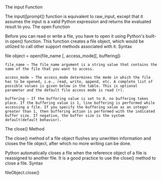 The input Function

The input([prompt]) function is equivalent to raw_input, except that it assumes the input is a valid Python expression and returns the evaluated result to you.
The open Function

Before you can read or write a file, you have to open it using Python's built-in open() function. This function creates a file object, which would be utilized to call other support methods associated with it.
Syntax

file object = open(file_name [, access_mode][, buffering])



    file_name − The file_name argument is a string value that contains the name of the file that you want to access.

    access_mode − The access_mode determines the mode in which the file has to be opened, i.e., read, write, append, etc. A complete list of possible values is given below in the table. This is optional parameter and the default file access mode is read (r).

    buffering − If the buffering value is set to 0, no buffering takes place. If the buffering value is 1, line buffering is performed while accessing a file. If you specify the buffering value as an integer greater than 1, then buffering action is performed with the indicated buffer size. If negative, the buffer size is the system default(default behavior).

The close() Method

The close() method of a file object flushes any unwritten information and closes the file object, after which no more writing can be done.

Python automatically closes a file when the reference object of a file is reassigned to another file. It is a good practice to use the close() method to close a file.
Syntax

fileObject.close()
